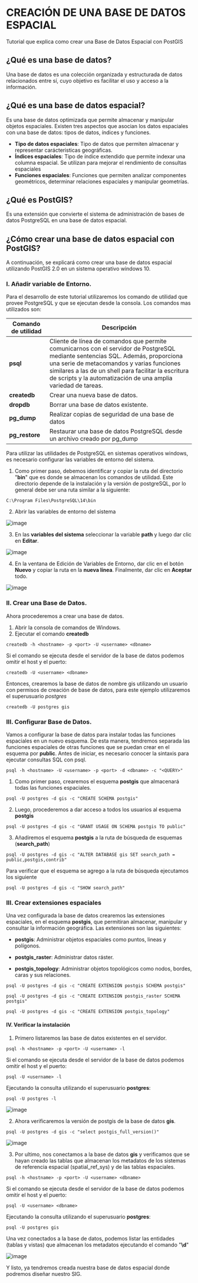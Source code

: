# CREACIÓN DE UNA BASE DE DATOS ESPACIAL
<p>Tutorial que explica como crear una Base de Datos Espacial con PostGIS</p>

## ¿Qué es una base de datos?
<p> Una base de datos es una colección organizada y estructurada de datos relacionados entre sí, cuyo objetivo es facilitar el uso y acceso a la información.</p>

## ¿Qué es una base de datos espacial?
<p>Es una base de datos optimizada que permite almacenar y manipular objetos espaciales. Existen tres aspectos que asocian los datos espaciales con una base de datos: tipos de datos, índices y funciones.</p>

* **Tipo de datos espaciales**: Tipo de datos que permiten almacenar y representar carácteristicas geográficas.
* **Índices espaciales**: Tipo de índice extendido que permite indexar una columna espacial. Se utilizan para mejorar el rendimiento de consultas espaciales
* **Funciones espaciales**: Funciones que permiten analizar componentes geométricos, determinar relaciones espaciales y manipular geometrías.

## ¿Qué es PostGIS?
<p>Es una extensión que convierte el sistema de administración de bases de datos PostgreSQL en una base de datos espacial.</p>

## ¿Cómo crear una base de datos espacial con PostGIS?
<p>A continuación, se explicará como crear una base de datos espacial utilizando PostGIS 2.0 en un sistema operativo windows 10.</p>

### I. Añadir variable de Entorno.
<p>Para el desarrollo de este tutorial utilizaremos los comando de utilidad que provee PostgreSQL y que se ejecutan desde la consola. Los comandos mas utilizados son:</p>

| Comando de utilidad | Descripción |
|-------------------|-------------|
| **psql**   | Cliente de línea de comandos que permite comunicarnos con el servidor de PostgreSQL mediante sentencias SQL. Además, proporciona una serie de metacomandos y varias funciones similares a las de un shell para facilitar la escritura de scripts y la automatización de una amplia variedad de tareas.    |
| **createdb** | Crear una nueva base de datos.       |
| **dropdb** | Borrar una base de datos existente. |
| **pg_dump** | Realizar copias de seguridad de una base de datos |
| **pg_restore** | Restaurar una base de datos PostgreSQL desde un archivo creado por pg_dump |

<p>Para utilizar las utilidades de PostgreSQL en sistemas operativos windows, es necesario configurar las variables de entorno del sistema.</p>

1. Como primer paso, debemos identificar y copiar la ruta del directorio "**bin**" que es donde se almacenan los comandos de utilidad. Este directorio depende de la instalación y la versión de postgreSQL, por lo general debe ser una ruta similar a la siguiente:

```
C:\Program Files\PostgreSQL\14\bin
```

2. Abrir las variables de entorno del sistema 

![image](https://user-images.githubusercontent.com/88239150/174875175-37d190d2-83f8-44c8-9a62-9c085a0964a9.png)

3. En las **variables del sistema** seleccionar la variable **path** y luego dar clic en **Editar**.

![image](https://user-images.githubusercontent.com/88239150/174875654-4564bbb0-d290-4530-b057-2405a7f985ba.png)

4. En la ventana de Edición de Variables de Entorno, dar clic en el botón **Nuevo** y copiar la ruta en la **nueva línea**. Finalmente, dar clic en **Aceptar** todo.

![image](https://user-images.githubusercontent.com/88239150/174876489-572e65db-63eb-466a-b216-e7e5693340db.png)

### II. Crear una Base de Datos.

<p>Ahora procederemos a crear una base de datos.</p>

1. Abrir la consola de comandos de Windows.
2. Ejecutar el comando **createdb**

```
createdb -h <hostname> -p <port> -U <username> <dbname>
```

Si el comando se ejecuta desde el servidor de la base de datos podemos omitir el host y el puerto:

```
createdb -U <username> <dbname>
```
Entonces, crearemos la base de datos de nombre gis utilizando un usuario con permisos de creación de base de datos, para este ejemplo utilizaremos el superusuario *postgres*

```
createdb -U postgres gis
```

### III. Configurar Base de Datos.

Vamos a configurar la base de datos para instalar todas las funciones espaciales en un nuevo esquema. De esta manera, tendremos separada las funciones espaciales de otras funciones que se puedan crear en el esquema por **public**. Antes de iniciar, es necesario conocer la sintaxis para ejecutar consultas SQL con psql.

```
psql -h <hostname> -U <username> -p <port> -d <dbname> -c "<QUERY>"
```
1. Como primer paso, crearemos el esquema **postgis** que almacenará todas las funciones espaciales.

```
psql -U postgres -d gis -c "CREATE SCHEMA postgis"
```

2. Luego, procederemos a dar acceso a todos los usuarios al esquema **postgis**
```
psql -U postgres -d gis -c "GRANT USAGE ON SCHEMA postgis TO public"
```

3. Añadiremos el esquema **postgis** a la ruta de búsqueda de esquemas (**search_path**)
```
psql -U postgres -d gis -c "ALTER DATABASE gis SET search_path = public,postgis,contrib"
```

<p>Para verificar que el esquema se agrego a la ruta de búsqueda ejecutamos los siguiente</p>

```
psql -U postgres -d gis -c "SHOW search_path"
```

### III. Crear extensiones espaciales

Una vez configurada la base de datos crearemos las extensiones espaciales, en el esquema **postgis**, que permitiran almacenar, manipular y consultar la información geográfica. Las extensiones son las siguientes:

* **postgis**: Administrar objetos espaciales como puntos, lineas y polígonos.

* **postgis_raster**: Administrar datos ráster.

* **postgis_topology**: Administrar objetos topológicos como nodos, bordes, caras y sus relaciones.

```
psql -U postgres -d gis -c "CREATE EXTENSION postgis SCHEMA postgis"

psql -U postgres -d gis -c "CREATE EXTENSION postgis_raster SCHEMA postgis"

psql -U postgres -d gis -c "CREATE EXTENSION postgis_topology"
```
#### IV. Verificar la instalación

1. Primero listaremos las base de datos existentes en el servidor.

```
psql -h <hostname> -p <port> -U <username> -l
```

Si el comando se ejecuta desde el servidor de la base de datos podemos omitir el host y el puerto:

```
psql -U <username> -l
```

Ejecutando la consulta utilizando el superusuario **postgres**:
```
psql -U postgres -l
```
![image](https://user-images.githubusercontent.com/88239150/175183983-c5eee80c-ba71-4936-b258-7659280a442c.png)

2. Ahora verificaremos la versión de postgis de la base de datos **gis**.
```
psql -U postgres -d gis -c "select postgis_full_version()"
```
![image](https://user-images.githubusercontent.com/88239150/175184279-a5d5b10d-5990-4dea-b1ee-766f68c6ec07.png)

3. Por ultimo, nos conectamos a la base de datos **gis** y verificamos que se hayan creado las tablas que almacenan los metadatos de los sistemas de referencia espacial (spatial_ref_sys) y de las tablas espaciales.

```
psql -h <hostname> -p <port> -U <username> <dbname>
```

Si el comando se ejecuta desde el servidor de la base de datos podemos omitir el host y el puerto:

```
psql -U <username> <dbname>
```

Ejecutando la consulta utilizando el superusuario **postgres**:
```
psql -U postgres gis
```

Una vez conectados a la base de datos, podemos listar las entidades (tablas y vistas) que almacenan los metadatos ejecutando el comando "**\d**"

![image](https://user-images.githubusercontent.com/88239150/175185059-4c869406-d960-4336-8c24-5b9cf6d69e95.png)

Y listo, ya tendremos creada nuestra base de datos espacial donde podremos diseñar nuestro SIG.





